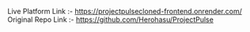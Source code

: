 Live Platform Link :- https://projectpulsecloned-frontend.onrender.com/
Original Repo Link :- https://github.com/Herohasu/ProjectPulse
